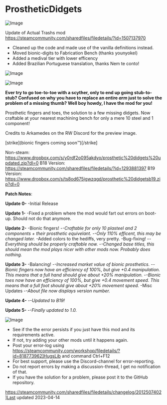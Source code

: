 # ProstheticDidgets

![Image](https://i.imgur.com/buuPQel.png)

Update of Actual Trashs mod
https://steamcommunity.com/sharedfiles/filedetails/?id=1507137970

- Cleaned up the code and made use of the vanilla definitions instead.
- Moved bionic-digits to Fabrication Bench (thanks younyokel)
- Added a medival tier with lower efficency
- Added Brazilian Portuguese translation, thanks Nem te conto!

![Image](https://i.imgur.com/pufA0kM.png)

	
![Image](https://i.imgur.com/Z4GOv8H.png)


**Ever try to go toe-to-toe with a scyther, only to end up going stub-to-stub?
Confused on why you have to replace an entire *arm* just to solve the problem of a missing thumb?
Well boy howdy, I have the mod for you!**

Prosthetic fingers and toes, the solution to a few missing didgets. Now craftable at your nearest machining bench for only a mere 10 steel and 1 component!

Credits to Arkamedes on the RW Discord for the preview image.

[strike](bionic fingers coming soon™)[/strike]

Non-steam: https://www.dropbox.com/s/y0rdf2o095akdyo/prosthetic%20didgets%20updated.zip?dl=0
B18 Version: https://steamcommunity.com/sharedfiles/filedetails/?id=1293881397
B19 Version: https://www.dropbox.com/s/ts8od675igwzqgd/prosthetic%20didgetsb19.zip?dl=0

**Patch Notes**:

**Update 0-**
  -Initial Release

**Update 1-**
  -Fixed a problem where the mod would fart out errors on boot-up. Should not do that anymore.

**Update 2-**
  -Bionic fingers!
    -*-Craftable for only 10 plasteel and 2 components + their prosthetic equivelant.*
    -*-Only 110% efficent, this may be changed later.*
  -Added colors to the hediffs, very pretty.
  -Bug-fixing!
    -*-Everything should be properly craftable now.*
    -*-Changed base titles, this *should* mean the mod plays nicer with other mods now. Probably does nothing.*

**Update 3-**
  -Balancing!
    -*-Increased market value of bionic prosthetics.*
    -*-Bionic fingers now have an efficiency of 100%, but give +0.4 manipulation. This means that a full hand should give about +20% manipulation.*
    -*-Bionic toes now have an efficiency of 100%, but give +0.4 movement speed. This means that a full foot should give about +20% movement speed.*
  -Misc Updates
    -*-About file now displays version number.*

**Update 4-**
    -*-Updated to B19!*

**Update 5-**
    -*-Finally updated to 1.0.*


![Image](https://i.imgur.com/PwoNOj4.png)



-  See if the the error persists if you just have this mod and its requirements active.
-  If not, try adding your other mods until it happens again.
-  Post your error-log using https://steamcommunity.com/workshop/filedetails/?id=818773962]HugsLib and command Ctrl+F12
-  For best support, please use the Discord-channel for error-reporting.
-  Do not report errors by making a discussion-thread, I get no notification of that.
-  If you have the solution for a problem, please post it to the GitHub repository.


https://steamcommunity.com/sharedfiles/filedetails/changelog/2012507402]Last updated 2023-04-14
